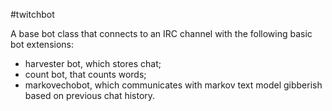 #twitchbot

A base bot class that connects to an IRC channel with the following basic bot extensions:
- harvester bot, which stores chat;
- count bot, that counts words;
- markovechobot, which communicates with markov text model gibberish based on previous chat history.

